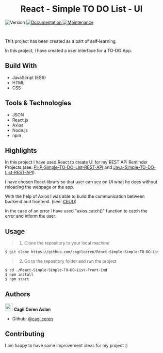 <h1 align="center"> React - Simple TO DO List - UI </h1>
<p>
  <img alt="Version" src="https://img.shields.io/badge/version-1.0.0-blue.svg?cacheSeconds=2592000" />
  <a href="https://github.com/cagilceren/PHP-Simple-TO-DO-List-REST-API/blob/main/README.md" target="_blank">
    <img alt="Documentation" src="https://img.shields.io/badge/documentation-yes-brightgreen.svg" />
  </a>
  <a href="https://github.com/cagilceren/PHP-Simple-TO-DO-List-REST-API/graphs/commit-activity" target="_blank">
    <img alt="Maintenance" src="https://img.shields.io/badge/Maintained%3F-yes-green.svg" />
  </a>
</p>
<p>

 </p>

<br>

This project has been created as a part of self-learning. 

In this project, I have created a user interface for a TO-DO App.

## Build With

- JavaScript (ES6)
- HTML
- CSS

## Tools & Technologies

- JSON
- React.js
- Axios
- Node.js
- npm

## Highlights

In this project I have used React to create UI for my REST API Reminder Projects (see: [PHP-Simple-TO-DO-List-REST-API](https://github.com/cagilceren/PHP-Simple-TO-DO-List-REST-API) and [Java-Simple-TO-DO-List-REST-API](https://github.com/cagilceren/Java-Simple-TO-DO-List-REST-API)).

I have chosen React library so that user can see on UI what he does without reloading the webpage or the app.

With the help of Axios I was able to build the communication between backend and frontend. (see: [CRUD](https://en.wikipedia.org/wiki/Create,_read,_update_and_delete))

In the case of an error I have used "axios.catch()" function to catch the error and inform the user.


## Usage

> 1) Clone the repository to your local machine

```sh
$ git clone https://github.com/cagilceren/React-Simple-Simple-TO-DO-List-Front-End.git
```

> 2) Go to the repository folder and run the project 

```sh
$ cd ./React-Simple-Simple-TO-DO-List-Front-End
$ npm install
$ npm start

```

## Authors

<img src="https://avatars.githubusercontent.com/u/45261915?v=2" width="25" height="25"> **Cagil Ceren Aslan**




- Github: [@cagilceren](https://github.com/cagilceren)

## Contributing

I am happy to have some improvement ideas for my project :)
